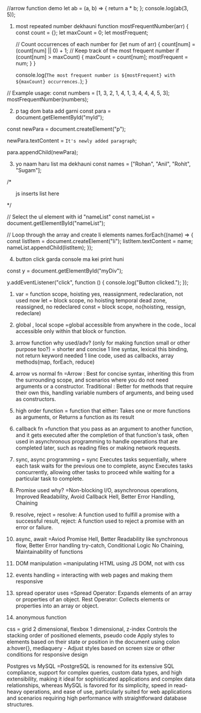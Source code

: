 <!DOCTYPE html>
<html lang="en">
<head>
  <meta charset="UTF-8">
  <meta name="viewport" content="width=device-width, initial-scale=1.0">
  <title>Document</title>
</head>
<body>
  //arrow function demo
let ab = (a, b) => {
    return a * b;
  };
  console.log(ab(3, 5));
  
  1. most repeated number dekhauni
  function mostFrequentNumber(arr) {
      const count = {};
      let maxCount = 0;
      let mostFrequent;
  
      // Count occurrences of each number
      for (let num of arr) {
          count[num] = (count[num] || 0) + 1;
          // Keep track of the most frequent number
          if (count[num] > maxCount) {
              maxCount = count[num];
              mostFrequent = num;
          }
      }
  
      console.log(`The most frequent number is ${mostFrequent} with ${maxCount} occurrences.`);
  }
  
  // Example usage:
  const numbers = [1, 3, 2, 1, 4, 1, 3, 4, 4, 4, 5, 3];
  mostFrequentNumber(numbers);
  
  
  
  2. p tag dom bata add garni
  const para = document.getElementById("myId");
  
  const newPara = document.createElement("p");
  
  newPara.textContent = `It's newly added paragraph`;
  
  para.appendChild(newPara);
  
  
  
  3. yo naam haru list ma dekhauni
  const names = ["Rohan", "Anil", "Rohit", "Sugam"];
  
  /* 
  <ul id='nameList'>
      js inserts list here
  </ul> 
  */
  
  // Select the ul element with id "nameList"
  const nameList = document.getElementById("nameList");
  
  // Loop through the array and create li elements
  names.forEach((name) => {
    const listItem = document.createElement("li");
    listItem.textContent = name;
    nameList.appendChild(listItem);
  });
  
  
  
  4. button click garda console ma kei print huni
  
  const y = document.getElementById("myDiv");
  
  y.addEventListener("click", function () {
    console.log("Button clicked.");
  });
  
  
  
  1. var = function scope, hoisting yes, reassignment, redeclaration, not used now
  let = block scope, no hoisting temporal dead zone, reassigned, no redeclared
  const = block scope, no(hoisting, ressign, redeclare)
  
  2. global , local scope
  =global accessible from anywhere in the code., local accessible only within that block or function.
  
  3. arrow function why used/adv? (only for making function small or other purpose too?)
  = shorter and concise 1 line syntax, lexical this binding, not return keyword needed 1 line code, used as callbacks, array methods(map, forEach, reduce)
  
  4. arrow vs normal fn
  =Arrow : Best for concise syntax, inheriting this from the surrounding scope, and scenarios where you do not need arguments or a constructor.
  Traditional : Better for methods that require their own this, handling variable numbers of arguments, and being used as constructors.
  
  5. high order function 
  = function that either: Takes one or more functions as arguments, or Returns a function as its result
  
  6. callback fn
  =function that you pass as an argument to another function, and it gets executed after the completion of that function's task, often used in asynchronous programming to handle operations that are completed later, such as reading files or making network requests.
  
  7. sync, async programming
  = sync Executes tasks sequentially, where each task waits for the previous one to complete, 
  async Executes tasks concurrently, allowing other tasks to proceed while waiting for a particular task to complete.
  
  8. Promise used why?
  =Non-blocking I/O, asynchronous operations, Improved Readability, Avoid Callback Hell, Better Error Handling, Chaining
  
  9. resolve, reject
  = resolve: A function used to fulfill a promise with a successful result, 
  reject: A function used to reject a promise with an error or failure.
  
  10. async, await
  =Aviod Promise Hell, Better Readability like synchronous flow, Better Error handling try-catch, Conditional Logic No Chaining, Maintainability of functions 
  
  11. DOM manipulation 
  =manipulating HTML using JS DOM, not with css
  
  12. events handling
  = interacting with web pages and making them responsive
  
  13. spread operator uses
  =Spread Operator: Expands elements of an array or properties of an object.
  Rest Operator: Collects elements or properties into an array or object.
  
  14. anonymous function
  
  css =  grid 2 dimensional, flexbox 1 dimensional, z-index Controls the stacking order of positioned elements, 
  pseudo code Apply styles to elements based on their state or position in the document using colon a:hover{}, 
  mediaquery - Adjust styles based on screen size or other conditions for responsive design
  
  Postgres vs MySQL
  =PostgreSQL is renowned for its extensive SQL compliance, support for complex queries, custom data types, and high extensibility, making it ideal for sophisticated applications and complex data relationships, whereas MySQL is favored for its simplicity, speed in read-heavy operations, and ease of use, particularly suited for web applications and scenarios requiring high performance with straightforward database structures.
</body>
</html>
